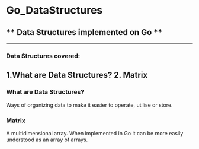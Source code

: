 # Go_DataStructures
## ** Data Structures implemented on Go **
---
### Data Structures covered:
1.What are Data Structures?
2. Matrix
---
### What are Data Structures?
Ways of organizing data to make it easier to operate, utilise or store.
### Matrix
A multidimensional array. When implemented in Go it can be more easily understood as an array of arrays.